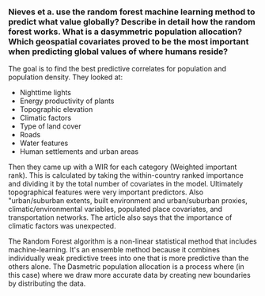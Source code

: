 ### Nieves et a. use the random forest machine learning method to predict what value globally? Describe in detail how the random forest works. What is a dasymmetric population allocation? Which geospatial covariates proved to be the most important when predicting global values of where humans reside?

The goal is to find the best predictive correlates for population and population density. They looked at:
- Nighttime lights
- Energy productivity of plants
- Topographic elevation
- Climatic factors
- Type of land cover
- Roads
- Water features
- Human settlements and urban areas

Then they came up with a WIR for each category (Weighted important rank). This is calculated by taking the within-country ranked importance and dividing it by the total number of covariates in the model. Ultimately topographical features were very important predictors. Also "urban/suburban extents, built environment and urban/suburban proxies, climatic/environmental variables, populated place covariates, and transportation networks. The article also says that the importance of climatic factors was unexpected. 

The Random Forest algorithm is a non-linear statistical method that includes machine-learning. It's an ensemble method because it combines individually weak predictive trees into one that is more predictive than the others alone. The Dasmetric population allocation is a process where (in this case) where we draw more accurate data by creating new boundaries by distributing the data.
